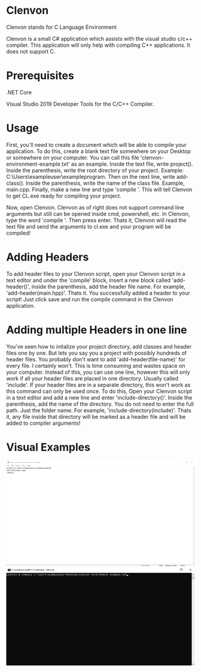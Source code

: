 # Clenvon
Clenvon stands for C Language Environment

Clenvon is a small C# application which assists with the visual studio c/c++ compiler. This application will only help with compiling C++ applications. It does not support C.

# Prerequisites
.NET Core

Visual Studio 2019 Developer Tools for the C/C++ Compiler.

# Usage
First, you'll need to create a document which will be able to compile your application. To do this, create a blank text file somewhere on your Desktop or somewhere on your computer. You can call this file 'clenvon-environment-example.txt' as an example. Inside the text file, write project(). Inside the parenthesis, write the root directory of your project. Example: C:\Users\exampleuser\exampleprogram. Then on the next line, write add-class(). Inside the parenthesis, write the name of the class file. Example, main.cpp. Finally, make a new line and type 'compile <path to your clenvon text file>'. This will tell Clenvon to get CL.exe ready for compiling your project.
  
Now, open Clenvon. Clenvon as of right does not support command line arguments but still can be opened inside cmd, powershell, etc. In Clenvon, type the word 'compile <directory of the text file you just created>'. Then press enter. Thats it, Clenvon will read the text file and send the arguments to cl.exe and your program will be compiled!

# Adding Headers
To add header files to your Clenvon script, open your Clenvon script in a text editor and under the 'compile' block, insert a new block called 'add-header()', inside the parenthesis, add the header file name. For example, 'add-header(main.hpp)'. Thats it. You successfully added a header to your script! Just click save and run the compile command in the Clenvon application.
  
# Adding multiple Headers in one line
You've seen how to initalize your project directory, add classes and header files one by one. But lets you say you a project with possibly hundreds of header files. You probably don't want to add 'add-header(file-name)' for every file. I certainly won't. This is time consuming and wastes space on your computer. Instead of this, you can use one line, however this will only work if all your header files are placed in one directory. Usually called 'include'. If your header files are in a separate directory, this won't work as this command can only be used once. To do this, Open your Clenvon script in a text editor and add a new line and enter 'include-directory()'. Inside the parenthesis, add the name of the directory. You do not need to enter the full path. Just the folder name. For example, 'include-directory(include)'. Thats it, any file inside that directory will be marked as a header file and will be added to compiler arguments!
  
# Visual Examples
![Alt text](/images/clenvon-example.png?raw=true)
![Alt text](/images/compile-example.png?raw=true)
